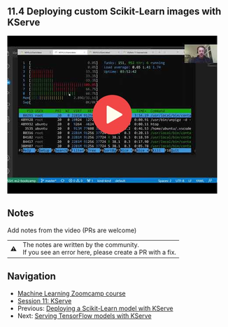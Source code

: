 
## 11.4 Deploying custom Scikit-Learn images with KServe

<a href="https://www.youtube.com/watch?v=REGNWrHZiCw&list=PL3MmuxUbc_hIhxl5Ji8t4O6lPAOpHaCLR"><img src="images/thumbnail-11-04.jpg"></a>
 




## Notes

Add notes from the video (PRs are welcome)


<table>
   <tr>
      <td>⚠️</td>
      <td>
         The notes are written by the community. <br>
         If you see an error here, please create a PR with a fix.
      </td>
   </tr>
</table>


## Navigation

* [Machine Learning Zoomcamp course](../)
* [Session 11: KServe](./)
* Previous: [Deploying a Scikit-Learn model with KServe](03-kserve-sklearn.md)
* Next: [Serving TensorFlow models with KServe](05-tensorflow-kserve.md)
